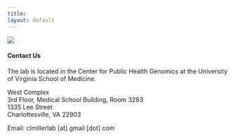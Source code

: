```yaml
---
title:
layout: default
---
```


<img src = "https://clintmil.github.io/millerlab/images/factsfigures2.jpg">

#### Contact Us

The lab is located in the Center for Public Health Genomics at the University of Virginia School of Medicine.

West Complex  
3rd Floor, Medical School Building, Room 3283  
1335 Lee Street  
Charlottesville, VA 22903

Email: clmillerlab [at] gmail [dot] com


